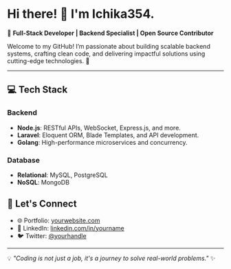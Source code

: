 # Hi there! 👋 I'm Ichika354.

🎯 **Full-Stack Developer | Backend Specialist | Open Source Contributor**

Welcome to my GitHub! I’m passionate about building scalable backend systems, crafting clean code, and delivering impactful solutions using cutting-edge technologies. 🚀

---

## 💻 **Tech Stack**

### Backend
- **Node.js**: RESTful APIs, WebSocket, Express.js, and more.
- **Laravel**: Eloquent ORM, Blade Templates, and API development.
- **Golang**: High-performance microservices and concurrency.

### Database
- **Relational**: MySQL, PostgreSQL
- **NoSQL**: MongoDB


## 🤝 **Let's Connect**

- 🌐 Portfolio: [yourwebsite.com](https://yourwebsite.com)
- 💼 LinkedIn: [linkedin.com/in/yourname](https://linkedin.com/in/yourname)
- 🐦 Twitter: [@yourhandle](https://twitter.com/yourhandle)

---

💡 _"Coding is not just a job, it's a journey to solve real-world problems."_ ✨
